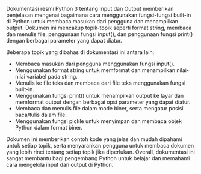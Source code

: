 Dokumentasi resmi Python 3 tentang Input dan Output memberikan penjelasan mengenai bagaimana cara menggunakan fungsi-fungsi built-in di Python untuk membaca masukan 
dari pengguna dan menampilkan output. Dokumen ini mencakup topik-topik seperti format string, membaca dan menulis file, penggunaan fungsi input(), dan penggunaan 
fungsi print() dengan berbagai parameter yang dapat diatur.

Beberapa topik yang dibahas di dokumentasi ini antara lain:
- Membaca masukan dari pengguna menggunakan fungsi input().
- Menggunakan format string untuk memformat dan menampilkan nilai-nilai variabel pada string.
- Menulis ke file teks dan membaca dari file teks menggunakan fungsi built-in.
- Menggunakan fungsi print() untuk menampilkan output ke layar dan memformat output dengan berbagai opsi parameter yang dapat diatur.
- Membaca dan menulis file dalam mode biner, serta mengatur posisi baca/tulis dalam file.
- Menggunakan fungsi pickle untuk menyimpan dan membaca objek Python dalam format biner.

Dokumen ini memberikan contoh kode yang jelas dan mudah dipahami untuk setiap topik, serta menyarankan pengguna untuk membaca dokumen yang lebih rinci tentang setiap 
topik jika diperlukan. Overall, dokumentasi ini sangat membantu bagi pengembang Python untuk belajar dan memahami cara mengelola input dan output di Python.

